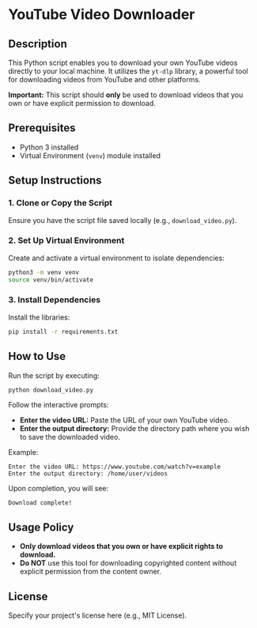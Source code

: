 
# YouTube Video Downloader

## Description

This Python script enables you to download your own YouTube videos directly to your local machine. It utilizes the `yt-dlp` library, a powerful tool for downloading videos from YouTube and other platforms.

**Important:** This script should **only** be used to download videos that you own or have explicit permission to download.

## Prerequisites

- Python 3 installed
- Virtual Environment (`venv`) module installed

## Setup Instructions

### 1. Clone or Copy the Script

Ensure you have the script file saved locally (e.g., `download_video.py`).

### 2. Set Up Virtual Environment

Create and activate a virtual environment to isolate dependencies:

```bash
python3 -m venv venv
source venv/bin/activate
```

### 3. Install Dependencies

Install the libraries:

```bash
pip install -r requirements.txt
```

## How to Use

Run the script by executing:

```bash
python download_video.py
```

Follow the interactive prompts:

- **Enter the video URL:** Paste the URL of your own YouTube video.
- **Enter the output directory:** Provide the directory path where you wish to save the downloaded video.

Example:

```
Enter the video URL: https://www.youtube.com/watch?v=example
Enter the output directory: /home/user/videos
```

Upon completion, you will see:

```
Download complete!
```

## Usage Policy

- **Only download videos that you own or have explicit rights to download.**
- **Do NOT** use this tool for downloading copyrighted content without explicit permission from the content owner.

## License

Specify your project's license here (e.g., MIT License).